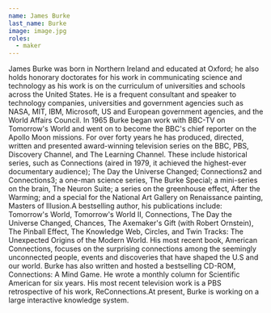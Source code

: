 ```yaml
---
name: James Burke
last_name: Burke
image: image.jpg
roles:
  - maker
---
```

James Burke was born in Northern Ireland and educated at Oxford; he also holds honorary doctorates for his work in communicating science and technology as his work is on the curriculum of universities and schools across the United States. He is a frequent consultant and speaker to technology companies, universities and government agencies such as NASA, MIT, IBM, Microsoft, US and European government agencies, and the World Affairs Council. In 1965 Burke began work with BBC-TV on Tomorrow's World and went on to become the BBC's chief reporter on the Apollo Moon missions. For over forty years he has produced, directed, written and presented award-winning television series on the BBC, PBS, Discovery Channel, and The Learning Channel. These include historical series, such as Connections (aired in 1979, it achieved the highest-ever documentary audience); The Day the Universe Changed; Connections2 and Connections3; a one-man science series, The Burke Special; a mini-series on the brain, The Neuron Suite; a series on the greenhouse effect, After the Warming; and a special for the National Art Gallery on Renaissance painting, Masters of Illusion.A bestselling author, his publications include: Tomorrow's World, Tomorrow's World II, Connections, The Day the Universe Changed, Chances, The Axemaker's Gift (with Robert Ornstein), The Pinball Effect, The Knowledge Web, Circles, and Twin Tracks: The Unexpected Origins of the Modern World. His most recent book, American Connections, focuses on the surprising connections among the seemingly unconnected people, events and discoveries that have shaped the U.S and our world. Burke has also written and hosted a bestselling CD-ROM, Connections: A Mind Game. He wrote a monthly column for Scientific American for six years. His most recent television work is a PBS retrospective of his work, ReConnections.At present, Burke is working on a large interactive knowledge system.
